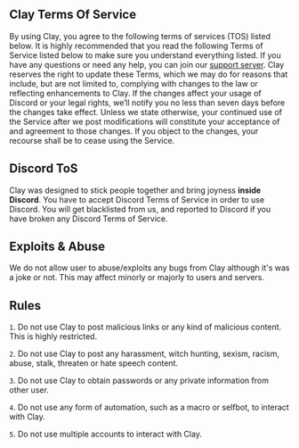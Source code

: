 ## Clay Terms Of Service

By using Clay, you agree to the following terms of services (TOS) listed below. It is highly recommended that you read the following Terms of Service listed below to make sure you understand everything listed. If you have any questions or need any help, you can join our [support server](https://discord.gg/bwS6Zvfc8G).
Clay reserves the right to update these Terms, which we may do for reasons that include, but are not limited to, complying with changes to the law or reflecting enhancements to Clay. If the changes affect your usage of Discord or your legal rights, we’ll notify you no less than seven days before the changes take effect. Unless we state otherwise, your continued use of the Service after we post modifications will constitute your acceptance of and agreement to those changes. If you object to the changes, your recourse shall be to cease using the Service.

## Discord ToS
Clay was designed to stick people together and bring joyness **inside Discord**. You have to accept Discord Terms of Service in order to use Discord. You will get blacklisted from us, and reported to Discord if you have broken any Discord Terms of Service. 

## Exploits & Abuse
We do not allow user to abuse/exploits any bugs from Clay although it's was a joke or not. This may affect minorly or majorly to users and servers. 

## Rules
`1`. Do not use Clay to post malicious links or any kind of malicious content. This is highly restricted.

`2`. Do not use Clay to post any harassment, witch hunting, sexism, racism, abuse, stalk, threaten or hate speech content.

`3`. Do not use Clay to obtain passwords or any private information from other user.

`4`. Do not use any form of automation, such as a macro or selfbot, to interact with Clay.

`5`. Do not use multiple accounts to interact with Clay.
